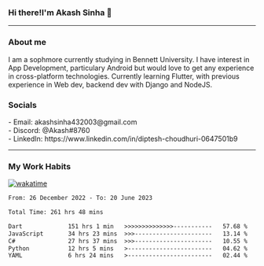 <h3>Hi there!I'm Akash Sinha 👋</h3>

--- 

<h3>About me</h3>
I am a sophmore currently studying in Bennett University. I have interest in App Development, particulary Android but would love to get any experience in cross-platform technologies. Currently learning Flutter, with previous experience in Web dev, backend dev with Django and NodeJS.

<h3>Socials</h3>
 - Email: akashsinha432003@gmail.com<br>
 - Discord: @Akash#8760<br>
 - LinkedIn: https://www.linkedin.com/in/diptesh-choudhuri-0647501b9<br>


---

<h3>My Work Habits</h3>

[![wakatime](https://wakatime.com/badge/user/938b2951-49cf-4810-9b9e-c17cde3d3343.svg)](https://wakatime.com/@938b2951-49cf-4810-9b9e-c17cde3d3343)

<!--START_SECTION:waka-->

```txt
From: 26 December 2022 - To: 20 June 2023

Total Time: 261 hrs 48 mins

Dart             151 hrs 1 min   >>>>>>>>>>>>>>-----------   57.68 %
JavaScript       34 hrs 23 mins  >>>----------------------   13.14 %
C#               27 hrs 37 mins  >>>----------------------   10.55 %
Python           12 hrs 5 mins   >------------------------   04.62 %
YAML             6 hrs 24 mins   >------------------------   02.44 %
```

<!--END_SECTION:waka-->

